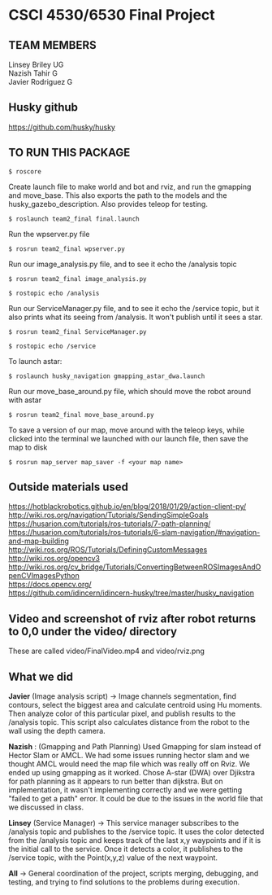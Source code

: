 # CSCI 4530/6530 Final Project



## TEAM MEMBERS
Linsey Briley    UG
<br>
Nazish Tahir     G
<br>
Javier Rodriguez G
<br>

## Husky github
https://github.com/husky/husky


## TO RUN THIS PACKAGE

```
$ roscore

```

  Create launch file to make world and bot and rviz, and run the gmapping and move_base.
  This also exports the path to the models and the husky_gazebo_description.
  Also provides teleop for testing.
<br>
```
$ roslaunch team2_final final.launch
```

  Run the wpserver.py file
<br>
```
$ rosrun team2_final wpserver.py
```

  Run our image_analysis.py file, and to see it echo the /analysis topic
<br>
```
$ rosrun team2_final image_analysis.py

$ rostopic echo /analysis
```

  Run our ServiceManager.py file, and to see it echo the /service topic, but it also prints what its 
  seeing from /analysis. It won't publish until it sees a star.
<br>
```
$ rosrun team2_final ServiceManager.py

$ rostopic echo /service
```

  To launch astar:
<br>
```
$ roslaunch husky_navigation gmapping_astar_dwa.launch
```

  Run our move_base_around.py file, which should move the robot around with astar
<br>
```
$ rosrun team2_final move_base_around.py

```

  To save a version of our map, move around with the teleop keys, while clicked into 
  the terminal we launched with our launch file, then save the map to disk
<br>
```
$ rosrun map_server map_saver -f <your map name>
```


## Outside materials used
https://hotblackrobotics.github.io/en/blog/2018/01/29/action-client-py/
<br>
http://wiki.ros.org/navigation/Tutorials/SendingSimpleGoals
<br>
https://husarion.com/tutorials/ros-tutorials/7-path-planning/
<br>
https://husarion.com/tutorials/ros-tutorials/6-slam-navigation/#navigation-and-map-building
<br>
http://wiki.ros.org/ROS/Tutorials/DefiningCustomMessages
<br>
http://wiki.ros.org/opencv3
<br>
http://wiki.ros.org/cv_bridge/Tutorials/ConvertingBetweenROSImagesAndOpenCVImagesPython
<br>
https://docs.opencv.org/
<br> 
https://github.com/idincern/idincern-husky/tree/master/husky_navigation


## Video and screenshot of rviz after robot returns to 0,0 under the video/ directory

These are called video/FinalVideo.mp4 and video/rviz.png

## What we did

**Javier** (Image analysis script) -> Image channels segmentation, find contours, select the biggest area and calculate centroid using Hu moments. Then analyze color of this particular pixel, and publish results to the /analysis topic. This script also calculates distance from the robot to the wall using the depth camera.

**Nazish** : (Gmapping and Path Planning) Used Gmapping for slam instead of Hector Slam or AMCL. We had some issues running hector slam and we thought AMCL would need the map file which was really off on Rviz. We ended up using gmapping as it worked. 
Chose A-star (DWA) over Djikstra for path planning as it appears to run better than dijkstra. But on implementation, it wasn't implementing correctly and we were getting "failed to get a path" error. It could be due to the issues in the world file that we discussed in class. 

**Linsey** (Service Manager) -> This service manager subscribes to the /analysis topic and publishes to the /service topic. It uses the color detected from the /analysis topic and keeps track of the last x,y waypoints and if it is the initial call to the service. Once it detects a color, it publishes to the /service topic, with the Point(x,y,z) value of the next waypoint.

**All** -> General coordination of the project, scripts merging, debugging, and testing, and trying to find solutions to the problems during execution. 
